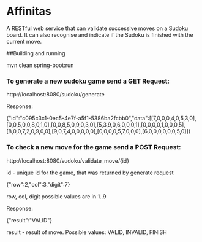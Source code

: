 # Affinitas

A RESTful web service that can validate successive moves on a Sudoku board. It can also recognise and 
indicate if the Sudoku is finished with the current move.

##Building and running

mvn clean spring-boot:run

### To generate a new sudoku game send a GET Request:

http://localhost:8080/sudoku/generate

Response: 

{"id":"c095c3c1-0ec5-4e7f-a5f1-5386ba2fcbb0","data":[[7,0,0,0,4,0,5,3,0],[0,0,5,0,0,8,0,1,0],[0,0,8,5,0,9,0,3,0],[5,3,9,0,6,0,0,0,1],[0,0,0,0,1,0,0,0,5],[8,0,0,7,2,0,9,0,0],[9,0,7,4,0,0,0,0,0],[0,0,0,0,5,7,0,0,0],[6,0,0,0,0,0,0,5,0]]}

### To check a new move for the game send a POST Request:

http://localhost:8080/sudoku/validate_move/{id}

id - unique id for the game, that was returned by generate request

{"row":2,"col":3,"digit":7}

row, col, digit possible values are in 1..9 

Response: 

{"result":"VALID"}

result - result of move. Possible values:
VALID,
INVALID,
FINISH
